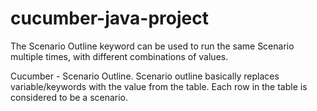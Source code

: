 # cucumber-java-project

The Scenario Outline keyword can be used to run the same Scenario multiple times, with different combinations of values.

Cucumber - Scenario Outline. Scenario outline basically replaces variable/keywords with the value from the table. Each row in the table is considered to be a scenario.
